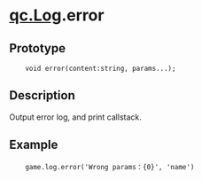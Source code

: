 # [qc.Log](README.md).error

## Prototype
````
	void error(content:string, params...);
````

## Description
Output error log, and print callstack.

## Example
````
	game.log.error('Wrong params：{0}', 'name')
````
